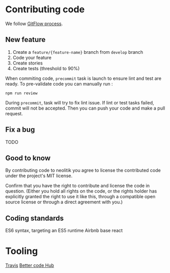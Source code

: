 # Contributing code

We follow [GitFlow process](http://nvie.com/posts/a-successful-git-branching-model/).

## New feature

 1. Create a `feature/{feature-name}` branch from `develop` branch 
 2. Code your feature
 3. Create stories
 4. Create tests (threshold to 90%)
 
 When commiting code, `precommit` task is launch to ensure lint and test are ready. To pre-validate code you can manually run :
 ```shell
 npm run review
```

During `precommit`, task will try to fix lint issue. If lint or test tasks failed, commit will not be accepted.
Then you can push your code and make a pull request.

## Fix a bug

TODO

## Good to know

By contributing code to neolitik you agree to license the contributed code under the project's MIT license.

Confirm that you have the right to contribute and license the code in question. (Either you hold all rights on the code, or the rights holder has explicitly granted the right to use it like this, through a compatible open source license or through a direct agreement with you.)

## Coding standards
ES6 syntax, targeting an ES5 runtime
Airbnb base react

# Tooling

[Travis](https://travis-ci.org/neolitik-ecosystem/)
[Better code Hub](https://bettercodehub.com/)